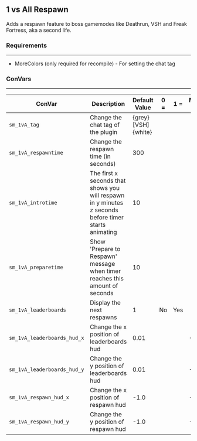 1 vs All Respawn
---
Adds a respawn feature to boss gamemodes like Deathrun, VSH and Freak Fortress, aka a second life.

### Requirements
---
- MoreColors (only required for recompile) - For setting the chat tag

### ConVars
---
| ConVar | Description | Default Value | 0 = | 1 = | Minimum Value | Maximum Value |
|-----------------------------|------------------------------------------------------------------------------------------------------|---------------------|-----|-----|---------------|---------------|
| `sm_1vA_tag` | Change the chat tag of the plugin | {grey}[VSH] {white} |  |  |  |  |
| `sm_1vA_respawntime` | Change the respawn time (in seconds) | 300 |  |  |  |  |
| `sm_1vA_introtime` | The first x seconds that shows you will respawn in y minutes z seconds before timer starts animating | 10 |  |  |  |  |
| `sm_1vA_preparetime` | Show 'Prepare to Respawn' message when timer reaches this amount of seconds | 10 |  |  |  |  |
| `sm_1vA_leaderboards` | Display the next respawns | 1 | No | Yes |  |  |
| `sm_1vA_leaderboards_hud_x` | Change the x position of leaderboards hud | 0.01 |  |  | -1.0 | 1.0 |
| `sm_1vA_leaderboards_hud_y` | Change the y position of leaderboards hud | 0.01 |  |  | -1.0 | 1.0 |
| `sm_1vA_respawn_hud_x` | Change the x position of respawn hud | -1.0 |  |  | -1.0 | 1.0 |
| `sm_1vA_respawn_hud_y` | Change the y position of respawn hud | -1.0 |  |  | -1.0 | 1.0 |
